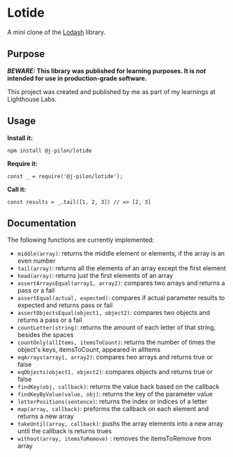 # Lotide

A mini clone of the [Lodash](https://lodash.com) library.

## Purpose

**_BEWARE:_ This library was published for learning purposes. It is _not_ intended for use in production-grade software.**

This project was created and published by me as part of my learnings at Lighthouse Labs. 

## Usage

**Install it:**

`npm install @j-pilon/lotide`

**Require it:**

`const _ = require('@j-pilon/lotide');`

**Call it:**

`const results = _.tail([1, 2, 3]) // => [2, 3]`

## Documentation

The following functions are currently implemented:

* `middle(array)`: returns the middle element or elements, if the array is an even number
* `tail(array)`: returns all the elements of an array except the first element
* `head(array)`: returns just the first elements of an array
* `assertArraysEqual(array1, array2)`: compares two arrays and returns a pass or a fail
* `assertEqual(actual, expected)`: compares if actual parameter results to expected and returns pass or fail
* `assertObjectsEqual(object1, object2)`: compares two objects and returns a pass or a fail
* `countLetter(string)`: returns the amount of each letter of that string, besides the spaces
* `countOnly(allItems, itemsToCount)`: returns the number of times the object's keys, itemsToCount, appeared in allItems
* `eqArrays(array1, array2)`: compares two arrays and returns true or false
* `eqObjects(object1, object2)`: compares objects and returns true or false
* `findKey(obj, callback)`: returns the value back based on the callback
*  `findKeyByValue(value, obj)`: returns the key of the parameter value 
*  `letterPositions(sentence)`: returns the index or indices of a letter
*  `map(array, callback)`: preforms the callback on each element and returns a new array
*  `takeUntil(array, callback)`: pushs the array elements into a new array until the callback is returns trues
*  `without(array, itemsToRemove)` : removes the itemsToRemove from array